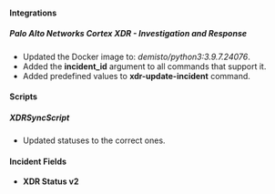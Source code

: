 
#### Integrations
##### Palo Alto Networks Cortex XDR - Investigation and Response
- Updated the Docker image to: *demisto/python3:3.9.7.24076*.
- Added the **incident_id** argument to all commands that support it.
- Added predefined values to **xdr-update-incident** command.

#### Scripts
##### XDRSyncScript
- Updated statuses to the correct ones.

#### Incident Fields
- **XDR Status v2**